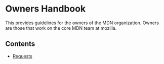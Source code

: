 # Owners Handbook

This provides guidelines for the owners of the MDN organization. Owners are those that work on the core MDN team at mozilla.

## Contents

- [Requests](requests)
